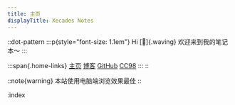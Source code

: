 ```yaml
---
title: 主页
displayTitle: Xecades Notes
---
```


::dot-pattern
:::p{style="font-size: 1.1em"}
Hi [👋]{.waving} 欢迎来到我的笔记本～
:::

:::span{.home-links}
[主页](https://xecades.xyz)
[博客](https://blog.xecades.xyz/)
[GitHub](https://github.com/Xecades/Note)
[CC98](https://www.cc98.org/user/id/731275)
:::
::

::note{warning}
本站使用电脑端浏览效果最佳
::

:index
